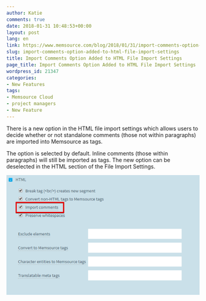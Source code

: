 ```yaml
---
author: Katie
comments: true
date: 2018-01-31 10:48:53+00:00
layout: post
lang: en
link: https://www.memsource.com/blog/2018/01/31/import-comments-option-added-to-html-file-import-settings/
slug: import-comments-option-added-to-html-file-import-settings
title: Import Comments Option Added to HTML File Import Settings
page_title: Import Comments Option Added to HTML File Import Settings
wordpress_id: 21347
categories:
- New Features
tags:
- Memsource Cloud
- project managers
- New Feature
---
```


There is a new option in the HTML file import settings which allows users to decide whether or not standalone comments (those not within paragraphs) are imported into Memsource as tags.

<!-- more -->

The option is selected by default. Inline comments (those within paragraphs) will still be imported as tags. The new option can be deselected in the HTML section of the File Import Settings.

[![](/uploads/2018/01/File-Import-Settings-HTML.png)](/uploads/2018/01/File-Import-Settings-HTML.png)
